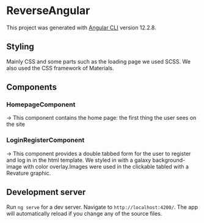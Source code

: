 # ReverseAngular

This project was generated with [Angular CLI](https://github.com/angular/angular-cli) version 12.2.8. 

## Styling 
Mainly CSS and some parts such as the loading page we used SCSS. We also used the CSS framework of Materials. 

## Components
### HomepageComponent 
-> This component contains the home page: the first thing the user sees on the site

### LoginRegisterComponent
-> This component provides a double tabbed form for the user to register and log in in the html template. We styled in with a galaxy background-image with color overlay.Images were used in the clickable tabled with a Revature graphic. 


## Development server

Run `ng serve` for a dev server. Navigate to `http://localhost:4200/`. The app will automatically reload if you change any of the source files.
